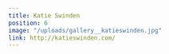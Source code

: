 ```yaml
---
title: Katie Swinden
position: 6
image: "/uploads/gallery__katieswinden.jpg"
link: http://katieswinden.com/
---
```


